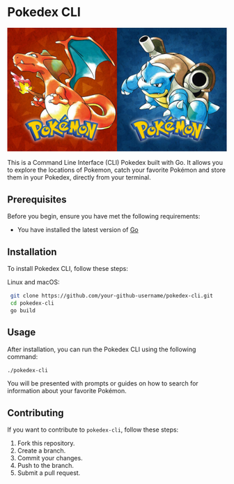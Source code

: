 # Pokedex CLI

![Pokemon](pokemon-red-and-blue-header.jpg)

This is a Command Line Interface (CLI) Pokedex built with Go. It allows you to explore the locations of Pokemon, catch your favorite Pokémon and store them in your Pokedex, directly from your terminal.

## Prerequisites

Before you begin, ensure you have met the following requirements:
* You have installed the latest version of [Go](https://golang.org/dl/)

## Installation

To install Pokedex CLI, follow these steps:

Linux and macOS:
```bash
 git clone https://github.com/your-github-username/pokedex-cli.git
 cd pokedex-cli
 go build
```

## Usage

After installation, you can run the Pokedex CLI using the following command:

```bash
./pokedex-cli
```
You will be presented with prompts or guides on how to search for information about your favorite Pokémon.


## Contributing

If you want to contribute to `pokedex-cli`, follow these steps:
1. Fork this repository.
2. Create a branch.
3. Commit your changes.
4. Push to the branch.
5. Submit a pull request.
